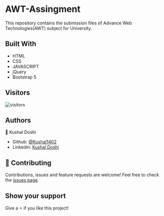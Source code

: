 # AWT-Assingment
This repository contains the submission files of Advance Web Technologies(AWT) subject for University.

## Built With

- HTML
- CSS
- JAVASCRIPT
- jQuery
- Bootstrap 5

## Visitors 
![visitors](https://visitor-badge.glitch.me/badge?page_id=Kushal1402.AWT-Assingment&left_color=orange&right_color=green&left_text=HelloVisitors)

## Authors

👤 Kushal Doshi
- Github: [@Kushal1402](https://github.com/Kushal1402)
- Linkedin: [Kushal Doshi](https://www.linkedin.com/in/kushaldoshi1402)

## 🤝 Contributing

Contributions, issues and feature requests are welcome!
Feel free to check the [issues page](https://github.com/Kushal1402/AWT-Assingment/issues).

## Show your support

Give a ⭐️ if you like this project!
